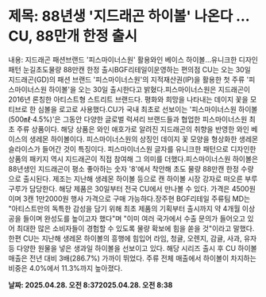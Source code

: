 # **제목: 88년생 '지드래곤 하이볼' 나온다 …CU, 88만개 한정 출시**

  내용: 지드래곤 패션브랜드 '피스마이너스원' 활용와인 베이스 하이볼…유니크한 디자인 패턴 눈길초도물량 88만캔 한정 출시BGF리테일이운영하는 편의점 CU는 오는 30일 지드래곤(GD)의 패션 브랜드 '피스마이너스원'의 지적재산권(IP)을 활용한 첫 주류 '피스마이너스원 하이볼'을 오는 30일 출시한다고 밝혔다.피스마이너스원은 지드래곤이 2016년 론칭한 아티스트형 스트리트 브랜드다. 평화와 희망을 나타내는 데이지 꽃을 모티브로 한 심볼을 로고로 사용했다.CU가 국내 최초로 선보이는 '피스마이너스원 하이볼(500㎖·4.5%)'은 그동안 다양한 글로벌 럭셔리 브랜드들과 협업한 피스마이너스원 최초 주류 상품이다. 해당 상품은 와인 애호가로 알려진 지드래곤의 취향을 반영한 와인 베이스의 생레몬 하이볼이다. 피스마이너스원의 상징인 데이지 꽃 모양을 형상화한 생레몬 슬라이스가 들어간 것이 특징이다. 피스마이너스원 글자를 유니크한 패턴으로 디자인한 상품의 패키지 역시 지드래곤이 직접 참여해 그 의미를 더했다.피스마이너스원 하이볼은 88년생인 지드래곤이 평소 좋아하는 숫자 '8'에서 착안해 초도 물량 88만캔 한정 수량으로 출시된다. 제조는 지난해 생레몬 하이볼 등으로 캔 하이볼 시장 강자로 떠오른 부루구루가 담당한다. 해당 제품은 30일부터 전국 CU에서 만나볼 수 있다. 가격은 4500원이며 3캔 1만2000원 행사 가격으로 구매 가능하다.장주현 BGF리테일 주류팀 MD는 "아티스트만의 독특한 감성을 담기 위해 최초 제품의 기획부터 출시까지 약 4개월 이상 공을 들이며 완성도를 높이고자 했다"며 "이미 여러 국가에서 수출 문의가 들어오고 있어 최대한 많은 소비자들이 경험할 수 있도록 물량 확보에 힘을 쏟을 것"이라고 말했다.한편 CU는 지난해 생레몬 하이볼의 흥행에 힘입어 라임, 청귤, 오렌지, 감귤, 사과, 유자 등 다양한 원물을 넣은 생과일 하이볼을 선보이고 있다. 해당 시리즈 출시 후 CU 하이볼 매출은 전년 대비 3배(286.7%) 가까이 뛰었다. 주류 전체 매출에서 하이볼이 차지하는 비중은 4.0%에서 11.3%까지 높아졌다.

  **날짜: 2025.04.28. 오전 8:372025.04.28. 오전 8:38**